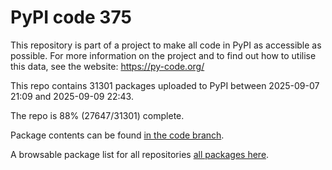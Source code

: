 # PyPI code 375

This repository is part of a project to make all code in PyPI as accessible as possible. For more information 
on the project and to find out how to utilise this data, see the website: https://py-code.org/

This repo contains 31301 packages uploaded to PyPI between 
2025-09-07 21:09 and 2025-09-09 22:43.

The repo is 88% (27647/31301) complete.

Package contents can be found [in the code branch](https://github.com/pypi-data/pypi-mirror-375/tree/code/packages).

A browsable package list for all repositories [all packages here](https://py-code.org/repositories/pypi-mirror-375).


